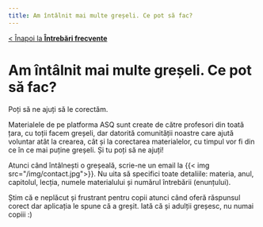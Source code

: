 ```yaml
---
title: Am întâlnit mai multe greșeli. Ce pot să fac?
---
```

[< Înapoi la **Întrebări frecvente**](/intrebari-frecvente/)

# Am întâlnit mai multe greșeli. Ce pot să fac?

Poți să ne ajuți să le corectăm.

Materialele de pe platforma ASQ sunt create de către profesori din toată țara, cu toții facem greșeli, dar datorită comunității noastre care ajută voluntar atât la crearea, cât și la corectarea materialelor, cu timpul vor fi din ce în ce mai puține greșeli. Și tu poți să ne ajuți!

Atunci când întâlnești o greșeală, scrie-ne un email la {{< img src="/img/contact.jpg">}}. Nu uita să specifici toate detaliile: materia, anul, capitolul, lecția, numele materialului și numărul întrebării (enunțului).

Știm că e neplăcut și frustrant pentru copii atunci când oferă răspunsul corect dar aplicația le spune că a greșit. Iată că și adulții greșesc, nu numai copiii :)



